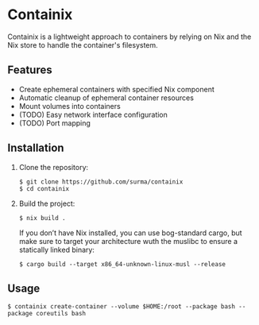 # Containix

Containix is a lightweight approach to containers by relying on Nix and the Nix store to handle the container's filesystem.

## Features

- Create ephemeral containers with specified Nix component
- Automatic cleanup of ephemeral container resources
- Mount volumes into containers
- (TODO) Easy network interface configuration
- (TODO) Port mapping

## Installation

1. Clone the repository:

   ```console
   $ git clone https://github.com/surma/containix
   $ cd containix
   ```

2. Build the project:

   ```console
   $ nix build .
   ```

   If you don’t have Nix installed, you can use bog-standard cargo, but make sure to target your architecture wuth the muslibc to ensure a statically linked binary:

   ```console
   $ cargo build --target x86_64-unknown-linux-musl --release
   ```

## Usage

```console
$ containix create-container --volume $HOME:/root --package bash --package coreutils bash
```
